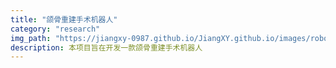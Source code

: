 ```yaml
---
title: "颌骨重建手术机器人"
category: "research"
img_path: "https://jiangxy-0987.github.io/JiangXY.github.io/images/robot.gif"
description: 本项目旨在开发一款颌骨重建手术机器人
---
```


